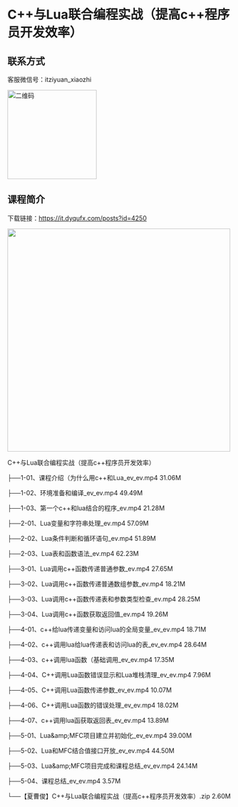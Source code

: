 # C++与Lua联合编程实战（提高c++程序员开发效率）

## 联系方式

客服微信号：itziyuan_xiaozhi

<img src="https://ziyuanyun.oss-cn-guangzhou.aliyuncs.com/common/20240614073449/666b82192834a.jpg" width="200" height="200" alt="二维码">

## 课程简介

下载链接：https://it.dyqufx.com/posts?id=4250

<img src="https://ziyuanyun.oss-cn-guangzhou.aliyuncs.com/yun/20240711142048/668f79c0dca5b.jpg" width="500" alt="">

  

 C++与Lua联合编程实战（提高c++程序员开发效率）

 ├──1-01、课程介绍（为什么用c++和Lua_ev_ev.mp4 31.06M

 ├──1-02、环境准备和编译_ev_ev.mp4 49.49M

 ├──1-03、第一个c++和lua结合的程序_ev.mp4 21.28M

 ├──2-01、Lua变量和字符串处理_ev.mp4 57.09M

 ├──2-02、Lua条件判断和循环语句_ev.mp4 51.89M

 ├──2-03、Lua表和函数语法_ev.mp4 62.23M

 ├──3-01、Lua调用c++函数传递普通参数_ev.mp4 27.65M

 ├──3-02、Lua调用c++函数传递普通数组参数_ev.mp4 18.21M

 ├──3-03、Lua调用c++函数传递表和参数类型检查_ev.mp4 28.25M

 ├──3-04、Lua调用c++函数获取返回值_ev.mp4 19.26M

 ├──4-01、c++给lua传递变量和访问lua的全局变量_ev_ev.mp4 18.71M

 ├──4-02、c++调用lua给lua传递表和访问lua的表_ev_ev.mp4 28.64M

 ├──4-03、c++调用lua函数（基础调用_ev_ev.mp4 17.35M

 ├──4-04、C++调用Lua函数错误显示和Lua堆栈清理_ev_ev.mp4 7.96M

 ├──4-05、C++调用Lua函数传递参数_ev_ev.mp4 10.07M

 ├──4-06、C++调用Lua函数的错误处理_ev_ev.mp4 18.02M

 ├──4-07、c++调用lua函获取返回表_ev_ev.mp4 13.89M

 ├──5-01、Lua&amp;amp;MFC项目建立并初始化_ev_ev.mp4 39.00M

 ├──5-02、Lua和MFC结合值接口开放_ev_ev.mp4 44.50M

 ├──5-03、Lua&amp;amp;MFC项目完成和课程总结_ev_ev.mp4 24.14M

 ├──5-04、课程总结_ev_ev.mp4 3.57M

 └──【夏曹俊】C++与Lua联合编程实战（提高c++程序员开发效率）.zip 2.60M

  